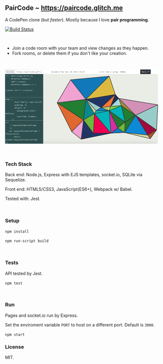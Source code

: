 
## PairCode ~ https://paircode.glitch.me

A CodePen clone (but _faster_). Mostly because I love __pair programming__.

[![Build Status](https://travis-ci.org/healeycodes/PairCode.svg?branch=master)](https://travis-ci.org/healeycodes/PairCode)

<br>

- Join a code room with your team and view changes as they happen.
- Fork rooms, or delete them if you don't like your creation.

<br>

![preview image](https://raw.githubusercontent.com/healeycodes/paircode/master/public/img/preview.png "Image of a room on Deux Codes")

<br>

### Tech Stack

Back end: Node.js, Express with EJS templates, socket.io, SQLite via Sequelize.

Front end: HTML5/CSS3, JavaScript(ES6+), Webpack w/ Babel.

Tested with: Jest.

<br>

### Setup

`npm install`

`npm run-script build` 

<br>

### Tests

API tested by Jest.

`npm test`

<br>

### Run

Pages and socket.io run by Express.

Set the enviroment variable `PORT` to host on a different port. Default is `3000`.

`npm start`

### License

MIT.

